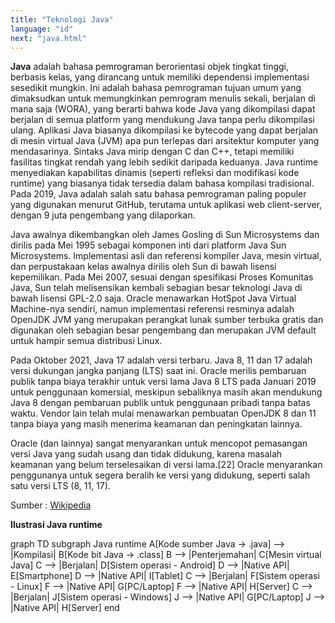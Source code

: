 ```yaml
---
title: "Teknologi Java"
language: "id"
next: "java.html"
---
```


**Java** adalah bahasa pemrograman berorientasi objek tingkat tinggi, berbasis kelas, yang dirancang untuk memiliki dependensi implementasi sesedikit mungkin. Ini adalah bahasa pemrograman tujuan umum yang dimaksudkan untuk memungkinkan pemrogram menulis sekali, berjalan di mana saja (WORA), yang berarti bahwa kode Java yang dikompilasi dapat berjalan di semua platform yang mendukung Java tanpa perlu dikompilasi ulang. Aplikasi Java biasanya dikompilasi ke bytecode yang dapat berjalan di mesin virtual Java (JVM) apa pun terlepas dari arsitektur komputer yang mendasarinya. Sintaks Java mirip dengan C dan C++, tetapi memiliki fasilitas tingkat rendah yang lebih sedikit daripada keduanya. Java runtime menyediakan kapabilitas dinamis (seperti refleksi dan modifikasi kode runtime) yang biasanya tidak tersedia dalam bahasa kompilasi tradisional. Pada 2019, Java adalah salah satu bahasa pemrograman paling populer yang digunakan menurut GitHub, terutama untuk aplikasi web client-server, dengan 9 juta pengembang yang dilaporkan.

Java awalnya dikembangkan oleh James Gosling di Sun Microsystems dan dirilis pada Mei 1995 sebagai komponen inti dari platform Java Sun Microsystems. Implementasi asli dan referensi kompiler Java, mesin virtual, dan perpustakaan kelas awalnya dirilis oleh Sun di bawah lisensi kepemilikan. Pada Mei 2007, sesuai dengan spesifikasi Proses Komunitas Java, Sun telah melisensikan kembali sebagian besar teknologi Java di bawah lisensi GPL-2.0 saja. Oracle menawarkan HotSpot Java Virtual Machine-nya sendiri, namun implementasi referensi resminya adalah OpenJDK JVM yang merupakan perangkat lunak sumber terbuka gratis dan digunakan oleh sebagian besar pengembang dan merupakan JVM default untuk hampir semua distribusi Linux.

Pada Oktober 2021, Java 17 adalah versi terbaru. Java 8, 11 dan 17 adalah versi dukungan jangka panjang (LTS) saat ini. Oracle merilis pembaruan publik tanpa biaya terakhir untuk versi lama Java 8 LTS pada Januari 2019 untuk penggunaan komersial, meskipun sebaliknya masih akan mendukung Java 8 dengan pembaruan publik untuk penggunaan pribadi tanpa batas waktu. Vendor lain telah mulai menawarkan pembuatan OpenJDK 8 dan 11 tanpa biaya yang masih menerima keamanan dan peningkatan lainnya.

Oracle (dan lainnya) sangat menyarankan untuk mencopot pemasangan versi Java yang sudah usang dan tidak didukung, karena masalah keamanan yang belum terselesaikan di versi lama.[22] Oracle menyarankan penggunanya untuk segera beralih ke versi yang didukung, seperti salah satu versi LTS (8, 11, 17).

Sumber : [Wikipedia](https://en.wikipedia.org/wiki/Java_(programming_language))

**Ilustrasi Java runtime**
<div class="mermaid">
graph TD
  subgraph Java runtime
  A[Kode sumber Java -> .java] --> |Kompilasi| B[Kode bit Java -> .class]
  B --> |Penterjemahan| C[Mesin virtual Java]
  C --> |Berjalan| D[Sistem operasi - Android]
  D --> |Native API| E[Smartphone]
  D --> |Native API| I[Tablet]
  C --> |Berjalan| F[Sistem operasi - Linux]
  F --> |Native API| G[PC/Laptop]
  F --> |Native API| H[Server]
  C --> |Berjalan| J[Sistem operasi - Windows]
  J --> |Native API| G[PC/Laptop]
  J --> |Native API| H[Server]
  end
</div>
